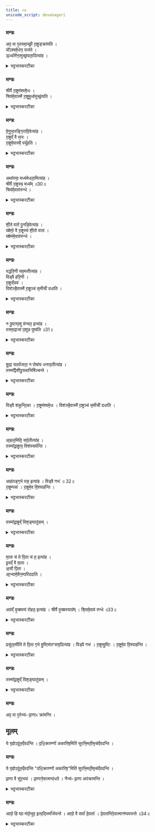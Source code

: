 ```yaml
---
title: ०७
unicode_script: devanagari
---
```



### मन्त्रः
अप॒ वा ए॒तस्मा॒च्छ्री रा॒ष्ट्रङ्क्रा॑मति ।  
यो᳚ऽश्वमे॒धेन॒ यज॑ते ।  
ऊ॒र्ध्वामे॑ना॒मुच्छ्र॑यता॒दित्या॑ह ।  
<details><summary>भट्टभास्करटीका</summary>

1अप वा इत्यादि ॥ दीर्घकालं राजोपचारविरहात् श्रीश्च राष्ट्रं चास्मात् अपक्रामति ।  
</details>

### मन्त्रः
श्रीर्वै रा॒ष्ट्रम॑श्वमे॒धः ।  
श्रिय॑मे॒वास्मै॑ रा॒ष्ट्रमू॒र्ध्वमुच्छ्र॑यति ।  
<details><summary>भट्टभास्करटीका</summary>

श्रीर्वा इति । तदुभयसाधनत्वात्ताच्छब्द्यम् । तत्र योन्युच्छ्रयणवाचोयुक्त्या श्रीराष्ट्रयोरुच्छ्रितिहेतुत्वं कर्मणो दर्शयति ॥
</details>

### मन्त्रः
वे॒णु॒भा॒रङ्गि॒रावि॒वेत्या॑ह ।  
रा॒ष्ट्रव्ँ वै भा॒रः ।  
रा॒ष्ट्रमे॒वास्मै॒ पर्यू॑हति ।  

<details><summary>भट्टभास्करटीका</summary>

2राष्ट्रं वा इति ॥ भरणीयत्वात् राष्ट्रं भारः । योन्युच्छ्रयणस्य वेणुभारोच्छ्रितिहेतुसाम्यात् राष्ट्रमस्मै पर्यूहति परितस्समूहीकरोति अपक्रान्तमेकत्र प्रकृतिस्थं स्थापयति ॥
</details>

### मन्त्रः
अथा᳚स्या॒ मध्य॑मेधता॒मित्या॑ह ।  
श्रीर्वै रा॒ष्ट्रस्य॒ मध्य᳚म् ॥30॥  
श्रिय॑मे॒वाव॑रुन्धे ।  

<details><summary>भट्टभास्करटीका</summary>

3श्रीर्वा इति ॥ योनिमध्ये धनवाचोयुक्त्या राष्ट्रमध्यात्मकश्रीलाभः ॥
</details>

### मन्त्रः
शी॒ते वाते॑ पु॒नन्नि॒वेत्या॑ह ।  
ख्षेमो॒ वै रा॒ष्ट्रस्य॑ शी॒तो वातः॑ ।  
ख्षेम॑मे॒वाव॑रुन्धे ।  

<details><summary>भट्टभास्करटीका</summary>

4क्षेम इति ॥ योनिमध्ये धने शीते वाते पुनत उपमानत्वकथनात् तस्य च राष्ट्रक्षेमहेतुत्वात् यजमानस्य क्षेमलाभः, येन राष्ट्रं नापक्रामति ॥
</details>

### मन्त्रः
यद्ध॑रि॒णी यव॒मत्तीत्या॑ह ।  
विड्वै ह॑रि॒णी ।  
रा॒ष्ट्रय्ँयवः॑ ।  
विश॑ञ्चै॒वास्मै॑ रा॒ष्ट्रञ्च॑ स॒मीची॑ दधाति ।  
<details><summary>भट्टभास्करटीका</summary>

5विड्वा इति ॥ विट् प्रजा हरिणीस्थानीया बलिहरणात् पोष्यवर्गत्वाच्च । राष्ट्रं स्वयं यवः तेन धार्यमाणत्वात् । अत्र योनिभोगे हरिण्याः यवादनसाम्यकथनात् तादृशं विड्राष्ट्रे समीची संगते स्थापयति । ऋत्विगादिना क्विनि, 'समस्समि ' हति सम्यादेशे, 'चौ' इति दीर्घत्वे, 'नपुंसकाच्च' इति शिभावः ॥
</details>

### मन्त्रः
न पु॒ष्टम्प॒शु म॑न्यत॒ इत्या॑ह ।  
तस्मा॒द्राजा॑ प॒शून्न पुष्य॑ति ॥31॥  
<details><summary>भट्टभास्करटीका</summary>

6यस्मादिति ॥+++(अस्य प्रतीकस्य मूलं किमिति विचारणीयम्)+++ योनिभोगे तृप्त्यभावस्य अतृप्तहरिणीभोगस्य उपमानत्वं कथयता पर्याप्तसांप्रतत्वाभिधायकपुष्टिपशुग्रहणं कुर्वता राज्ञः पशुपुष्टिः वृत्तिर्न भवतीति सूचितम् ॥
</details>

### मन्त्रः
शू॒द्रा यदर्य॑जारा॒ न पोषा॑य धनाय॒तीत्या॑ह ।  
तस्मा᳚द्वैशीपु॒त्रन्नाभिषि॑ञ्चन्ते ।  

<details><summary>भट्टभास्करटीका</summary>

विड्वै श॑कुन्ति॒का ।
रा॒ष्ट्रम॑श्वमे॒धः ।
विश॑ञ्चै॒वास्मै॑ रा॒ष्ट्रञ्च॑ स॒मीची॑ दधाति ।
7अश्वमेधयाजी निकृष्टवैश्यवृत्तिभाक् न भवतीति ख्याप्यते - तस्मादिति ॥ कामुकायाः धनाया नास्तीति दर्शयता यदर्थग्रहणं कृतं तस्मात् वैशीपुत्रं वैश्यस्त्रीपुत्रं नाभिषिञ्चन्ते 'अर्यस्स्वामिवैश्ययोः' इति अर्यशब्दो निपात्यते ॥
</details>

### मन्त्रः
विड्वै श॑कुन्ति॒का ।
रा॒ष्ट्रम॑श्वमे॒धः ।
विश॑ञ्चै॒वास्मै॑ रा॒ष्ट्रञ्च॑ स॒मीची॑ दधाति ।
<details><summary>भट्टभास्करटीका</summary>

8विड्वा इति ॥ प्राजा शकुन्तिका शकुन्तवदनवस्थितत्वात् शक्तस्वभावत्वाच्च सर्वकार्येषु । राष्ट्रमेवाश्वमेधः सर्वराष्ट्रसाध्यत्वात् । तत्र अनुरागातिशये शकुन्तिकोपमानकथनात् विड्राष्ट्रे समीची नित्यानुरक्ते स्थापयति यथाऽस्मान्नापक्रामति ॥
</details>

### मन्त्रः
आ॒हल॒मिति॒ सर्प॒तीत्या॑ह ।  
तस्मा᳚द्रा॒ष्ट्राय॒ विश॑स्सर्पन्ति ।  
<details><summary>भट्टभास्करटीका</summary>

9तस्मादिति ॥ दयितविरहाक्षमत्वं स्त्रीणां दर्शयता कुरर्यादिस्समन्तादाक्रुश्य भर्तृदेशमेव सर्पतीति यदुक्तं तस्मात् राष्ट्राय परराष्ट्रविजयाय विशः सर्पन्ति अस्य वा राष्ट्रं प्रपद्यन्ते नापक्रामन्ति ॥
</details>

### मन्त्रः
आह॑तङ्ग॒भे पस॒ इत्या॑ह ।
विड्वै गभः॑ ॥ 32॥  
रा॒ष्ट्रम्पसः॑ ।
रा॒ष्ट्रमे॒व वि॒श्याह॑न्ति ।
<details><summary>भट्टभास्करटीका</summary>

10विड्वा इति ॥ प्रजा गभः गर्भः वर्णलोपः, भगी वा वर्णविपर्ययः, तत्रोत्पन्नत्वात् । राष्ट्रमेव पसः शुक्लं शेफो वा राष्ट्रवृद्धिहेतुत्वात् । तत्र योन्याः शेफसो यदाहननं यच्चाघातजशुक्लपानं योन्या तदुभयकथनं राष्ट्रस्य विश्याघातसूचनार्थम् । हन्तिर्गतिकर्मा आगमयति राष्ट्रं विट्सु तस्य तदधीनात्मलाभत्वात् ।
</details>

### मन्त्रः
तस्मा᳚द्रा॒ष्ट्रव्ँ विश॒ङ्घातु॑कम् ।
<details><summary>भट्टभास्करटीका</summary>

तस्मात् अद्यत्वेऽपि राष्ट्रं विशं प्रजां धातुकं ताच्छील्येन गच्छति कृष्यादेस्तदधीनत्वात् ॥
</details>

### मन्त्रः
मा॒ता च॑ ते पि॒ता च॑ त॒ इत्या॑ह ।   
इ॒यव्ँ वै मा॒ता ।   
अ॒सौ पि॒ता ।   
आ॒भ्यामे॒वैन॒म्परि॑ददाति ।  
<details><summary>भट्टभास्करटीका</summary>

11इयं वा इति ॥ प्रजननयोस्संयोगोक्तौ मातापितृग्रहणात् मातृपितृस्थानीयाभ्यां द्यावापृथिवीभ्यां यजमानं परिददाति रक्षार्थं, येन श्रीराष्ट्रे अस्मात् नापक्रामतः ॥
</details>

### मन्त्रः
अग्र॑व्ँ वृ॒ख्षस्य॑ रोहत॒ इत्या॑ह ।
श्रीर्वै वृ॒ख्षस्याग्र᳚म् ।
श्रि॒यमे॒वाव॑ रुन्धे ॥33॥  
<details><summary>भट्टभास्करटीका</summary>

12श्रीर्वा इति ॥ संभोगकाष्ठां कथयता वृक्षाग्ररोहणकथनात् श्रीकाष्ठालाभो यजमानस्य । श्रीर्हि वृक्षस्याग्रं खट्वारोहणमित्यर्थः । यद्वा - बहुप्रकारोपजीव्यत्वात् राष्ट्रं वृक्षः उच्छ्रायः तस्याग्रं सा श्रीः श्रीरेव साऽवरुद्धा तस्मात् नापक्रामति ॥
</details>

### मन्त्रः
प्रसु॑ला॒मीति॑ ते पि॒ता ग॒भे मु॒ष्टिम॑तꣳसय॒दित्या॑ह ।
विड्वै गभः॑ ।
रा॒ष्ट्रम्मु॒ष्टिः ।
रा॒ष्ट्रमे॒व वि॒श्याह॑न्ति ।
<details><summary>भट्टभास्करटीका</summary>

13विड्वा इति ॥ संभोगातिप्रसङ्गं कथयता गभे भगे मुष्टेः शेफसः यत्पतनं उक्तं तत् राष्ट्रमेव विशि आहन्ति आगमयति अनुप्रवेशयति ।
</details>

### मन्त्रः

तस्मा᳚द्रा॒ष्ट्रव्ँ विश॒ङ्घातु॑कम् ।
<details><summary>भट्टभास्करटीका</summary>

तस्मात् राष्ट्रं विश्यागमनशीलं यस्मात् विट् भगः राष्ट्रं मुष्टिः वृद्धिहेतुत्वात् ॥
</details>

### मन्त्रः
अप॒ वा ए॒तेभ्य॑ᳶ प्रा॒णाᳵ क्रा॑मन्ति ।
## मूलम्
ये य॒ज्ञेऽपू॑त॒व्ँवद॑न्ति ।
द॒धि॒क्राव्ण्णो॑ अकारिष॒मिति॑ सुरभि॒मती॒मृच॑व्ँवदन्ति ।  
### मन्त्रः
ये य॒ज्ञेऽपू॑त॒व्ँवद॑न्ति "दधि॒क्राव्ण्णो॑ अकारिष॒"मिति॑ सुरभि॒मती॒मृच॑व्ँवदन्ति ।  

प्रा॒णा वै सु॑र॒भयः॑ ।
प्रा॒णाने॒वात्मन्द॑धते ।
नैभ्य॑ᳶ प्रा॒णा अप॑क्रामन्ति ।
<details><summary>भट्टभास्करटीका</summary>

14अप वा इत्यादि ॥ ये यज्ञे अपूतं असत्यं अन्यपराक्षरं वाक्यं वदन्ति तेभ्यः सुरभिस्वरूपाः पवित्रस्वभावाः प्राणा अपक्रामन्ति तस्मात् 'दधिक्राव्णः' इति सुरभिशब्दवत्या ऋचो जपात् सुरभीन् प्राणान् आत्मनि स्थापयन्ति ॥
</details>

### मन्त्रः
आपो॒ हि ष्ठा म॑यो॒भुव॒ इत्य॒द्भिर्मा᳚र्जयन्ते ।
आपो॒ वै सर्वा॑ दे॒वताः᳚ ।
दे॒वता॑भिरे॒वात्मान॑म्पवयन्ते ॥34॥  
<details><summary>भट्टभास्करटीका</summary>

15आपोहिष्ठेत्यादि ॥ गतम् ॥


हति तृतीये नवमे सप्तमोऽनुवाकः ॥  

</details>

